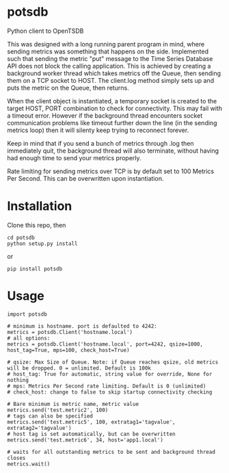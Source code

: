 potsdb
======

Python client to OpenTSDB

This was designed with a long running parent program in mind, where sending metrics was something that happens on the side.
Implemented such that sending the metric "put" message to the Time Series Database API does not block the calling application. This is achieved by creating a background worker thread which takes metrics off the Queue, then sending them on a TCP socket to HOST. The client.log method simply sets up and puts the metric on the Queue, then returns.

When the client object is instantiated, a temporary socket is created to the target HOST, PORT combination to check for connectivity. This may fail with a timeout error. However if the background thread encounters socket communication problems like timeout further down the line (in the sending metrics loop) then it will silenty keep trying to reconnect forever.

Keep in mind that if you send a bunch of metrics through .log then immediately quit, the background thread will also terminate, without having had enough time to send your metrics properly.

Rate limiting for sending metrics over TCP is by default set to 100 Metrics Per Second. This can be overwritten upon instantiation.

Installation
===
Clone this repo, then 
```
cd potsdb
python setup.py install
```
or
```
pip install potsdb
```

Usage
===
```
import potsdb

# minimum is hostname. port is defaulted to 4242:
metrics = potsdb.Client('hostname.local')
# all options:
metrics = potsdb.Client('hostname.local', port=4242, qsize=1000, host_tag=True, mps=100, check_host=True)

# qsize: Max Size of Queue. Note: if Queue reaches qsize, old metrics will be dropped. 0 = unlimited. Default is 100k
# host_tag: True for automatic, string value for override, None for nothing
# mps: Metrics Per Second rate limiting. Default is 0 (unlimited)
# check_host: change to false to skip startup connectivity checking

# Bare minimum is metric name, metric value
metrics.send('test.metric2', 100)
# tags can also be specified
metrics.send('test.metric5', 100, extratag1='tagvalue', extratag2='tagvalue')
# host tag is set automatically, but can be overwritten
metrics.send('test.metric6', 34, host='app1.local')

# waits for all outstanding metrics to be sent and background thread closes
metrics.wait()

```
